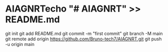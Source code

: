 # AIAGNRTecho "# AIAGNRT" >> README.md
git init
git add README.md
git commit -m "first commit"
git branch -M main
git remote add origin https://github.com/Bruno-tech7/AIAGNRT.git
git push -u origin main
